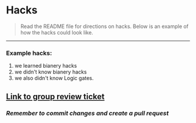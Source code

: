 # Hacks
 > Read the README file for directions on hacks. Below is an example of how the hacks could look like. 
  ----------------------
  ### Example hacks:
  1. we learned bianery hacks
  2. we didn't know bianery hacks
  3. we also didn't know Logic gates. 

  <a href="">Link to group review ticket</a>
  ------------------

  ### *Remember to commit changes and create a pull request*
